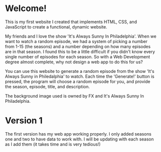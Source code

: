 # Welcome!

This is my first website I created that implements HTML, CSS, and JavaScript to create a functional, dynamic website.

My friends and I love the show 'It's Always Sunny In Philadelphia'. When we want to watch a random episode, we had a system of picking a number from 1-15 (the seasons) and a number depending on how many episodes are in that season.
I found this to be a little difficult if you didn't know every single number of episodes for each season. So with a Web Development degree almost complete, why not design a web app to do this for us?

You can use this website to generate a random episode from the show 'It's Always Sunny in Philedalphia' to watch. Each time the 'Generate!' button is pressed, the program will choose a random episode for you, and provide the
season, episode, title, and description.

The background image used is owned by FX and It's Always Sunny In Philadelphia.

# Version 1
The first version has my web app working properly. I only added seasons one and two to have data to work with. I will be updating with each season as I add them (it takes time and is very tedious!)
